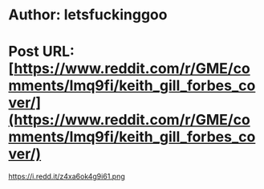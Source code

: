 # Author: letsfuckinggoo
# Post URL: [https://www.reddit.com/r/GME/comments/lmq9fi/keith_gill_forbes_cover/](https://www.reddit.com/r/GME/comments/lmq9fi/keith_gill_forbes_cover/)


https://i.redd.it/z4xa6ok4g9i61.png